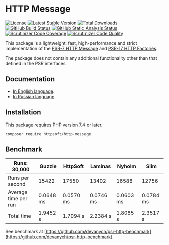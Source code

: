 # HTTP Message

[![License](https://poser.pugx.org/httpsoft/http-message/license)](https://packagist.org/packages/httpsoft/http-message)
[![Latest Stable Version](https://poser.pugx.org/httpsoft/http-message/v)](https://packagist.org/packages/httpsoft/http-message)
[![Total Downloads](https://poser.pugx.org/httpsoft/http-message/downloads)](https://packagist.org/packages/httpsoft/http-message)
[![GitHub Build Status](https://github.com/httpsoft/http-message/workflows/build/badge.svg)](https://github.com/httpsoft/http-message/actions)
[![GitHub Static Analysis Status](https://github.com/httpsoft/http-message/workflows/static/badge.svg)](https://github.com/httpsoft/http-message/actions)
[![Scrutinizer Code Coverage](https://scrutinizer-ci.com/g/httpsoft/http-message/badges/coverage.png?b=master)](https://scrutinizer-ci.com/g/httpsoft/http-message/?branch=master)
[![Scrutinizer Code Quality](https://scrutinizer-ci.com/g/httpsoft/http-message/badges/quality-score.png?b=master)](https://scrutinizer-ci.com/g/httpsoft/http-message/?branch=master)

This package is a lightweight, fast, high-performance and strict implementation of the [PSR-7 HTTP Message](https://github.com/php-fig/fig-standards/blob/master/accepted/PSR-7-http-message.md) and [PSR-17 HTTP Factories](https://github.com/php-fig/fig-standards/blob/master/accepted/PSR-17-http-factory.md).

The package does not contain any additional functionality other than that defined in the PSR interfaces.

## Documentation

* [In English language](https://httpsoft.org/docs/message).
* [In Russian language](https://httpsoft.org/ru/docs/message).

## Installation

This package requires PHP version 7.4 or later.

```
composer require httpsoft/http-message
```

## Benchmark

| Runs: 30,000         | Guzzle    | HttpSoft  | Laminas   | Nyholm    | Slim      |
|----------------------|-----------|-----------|-----------|-----------|-----------|
| Runs per second      | 15422     | 17550     | 13402     | 16588     | 12756     |
| Average time per run | 0.0648 ms | 0.0570 ms | 0.0746 ms | 0.0603 ms | 0.0784 ms |
| Total time           | 1.9452 s  | 1.7094 s  | 2.2384 s  | 1.8085 s  | 2.3517 s  |

See benchmark at [https://github.com/devanych/psr-http-benchmark](https://github.com/devanych/psr-http-benchmark).
